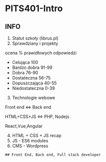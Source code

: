 # PITS401-Intro

## INFO

1. Statut szkoły (librus.pl)
2. Sprawdziany i projekty

ocena	% prawidłowych odpowiedzi

- Celująca	100 
- Bardzo dobra	91-99
- Dobra	76-90
- Dostateczna	56-75
- Dopuszczająca	40-55
- Niedostateczna	0-39

3. Technologie webowe

Front end <=> Back end

HTML+CSS+JS <=> PHP, Nodejs

React,Vue,Angular

4. HTML + CSS + JS recap
5. JS - ES6 modules
6. CMS - Wordpress
```
## Front End, Back end, Full stack developer
